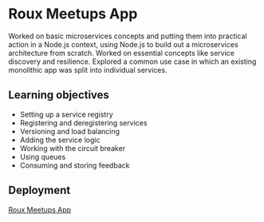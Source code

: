 # Roux Meetups App
Worked on basic microservices concepts and putting them into practical action in a Node.js context, using Node.js to build out a microservices architecture from scratch. Worked on essential concepts like service discovery and resilience. Explored a common use case in which an existing monolithic app was split into individual services. 

## Learning objectives
* Setting up a service registry
* Registering and deregistering services
* Versioning and load balancing
* Adding the service logic
* Working with the circuit breaker
* Using queues
* Consuming and storing feedback

## Deployment
[Roux Meetups App](https://roux-meetup.herokuapp.com/)
